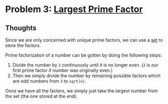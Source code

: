 # Problem 3: [Largest Prime Factor](https://projecteuler.net/problem=3)

## Thoughts
Since we are only concerned with unique prime factors, we can use a [set](https://en.cppreference.com/w/cpp/container/set) to store the factors.

Prime factorization of a number can be gotten by doing the following steps:

1. Divide the number by `2` continuously until it is no longer even. (`2` is our first prime factor if number was originally even.)
2. Then we simply divide the number by remaining possible factors which are odd numbers from `3` to `sqrt(n)`.

Once we have all the factors, we simply just take the largest number from the set (the one stored at the end).